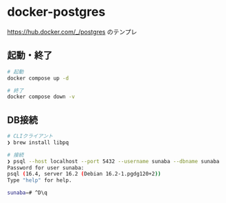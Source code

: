 # docker-postgres

<https://hub.docker.com/_/postgres> のテンプレ

## 起動・終了

```sh
# 起動
docker compose up -d

# 終了
docker compose down -v
```

## DB接続

```sh
# CLIクライアント
❯ brew install libpq

# 接続
❯ psql --host localhost --port 5432 --username sunaba --dbname sunaba
Password for user sunaba: 
psql (16.4, server 16.2 (Debian 16.2-1.pgdg120+2))
Type "help" for help.

sunaba=# ^D\q
```
